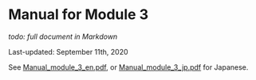 # Manual for Module 3

*todo: full document in Markdown*

Last-updated: September 11th, 2020

See [Manual_module_3_en.pdf](Manual_module_3_en.pdf), or [Manual_module_3_jp.pdf](Manual_module_3_jp.pdf) for Japanese.
